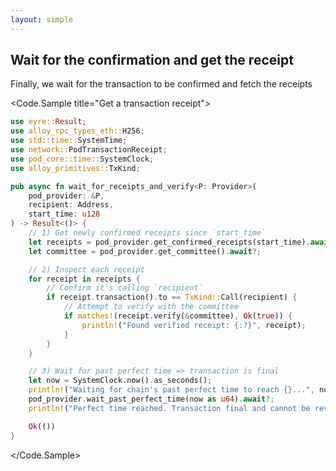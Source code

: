 ```yaml
---
layout: simple
---
```


<script>
    import { Code } from '$lib';
</script>

<div>

## Wait for the confirmation and get the receipt

Finally, we wait for the transaction to be confirmed and fetch the receipts

</div>

<div>

<Code.Sample title="Get a transaction receipt">

<!-- prettier-ignore -->
```rust
use eyre::Result;
use alloy_rpc_types_eth::H256;
use std::time::SystemTime;
use network::PodTransactionReceipt;
use pod_core::time::SystemClock;
use alloy_primitives::TxKind;

pub async fn wait_for_receipts_and_verify<P: Provider>(
    pod_provider: &P,
    recipient: Address,
    start_time: u128
) -> Result<()> {
    // 1) Get newly confirmed receipts since `start_time`
    let receipts = pod_provider.get_confirmed_receipts(start_time).await?;
    let committee = pod_provider.get_committee().await?;

    // 2) Inspect each receipt
    for receipt in receipts {
        // Confirm it's calling `recipient`
        if receipt.transaction().to == TxKind::Call(recipient) {
            // Attempt to verify with the committee
            if matches!(receipt.verify(&committee), Ok(true)) {
                println!("Found verified receipt: {:?}", receipt);
            }
        }
    }

    // 3) Wait for past perfect time => transaction is final
    let now = SystemClock.now().as_seconds();
    println!("Waiting for chain's past perfect time to reach {}...", now);
    pod_provider.wait_past_perfect_time(now as u64).await?;
    println!("Perfect time reached. Transaction final and cannot be reversed.");

    Ok(())
}
```

</Code.Sample>

</div>
